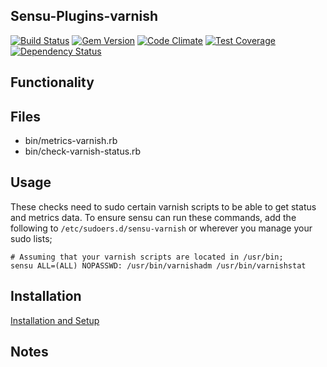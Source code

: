 ## Sensu-Plugins-varnish

[ ![Build Status](https://travis-ci.org/sensu-plugins/sensu-plugins-varnish.svg?branch=master)](https://travis-ci.org/sensu-plugins/sensu-plugins-varnish)
[![Gem Version](https://badge.fury.io/rb/sensu-plugins-varnish.svg)](http://badge.fury.io/rb/sensu-plugins-varnish)
[![Code Climate](https://codeclimate.com/github/sensu-plugins/sensu-plugins-varnish/badges/gpa.svg)](https://codeclimate.com/github/sensu-plugins/sensu-plugins-varnish)
[![Test Coverage](https://codeclimate.com/github/sensu-plugins/sensu-plugins-varnish/badges/coverage.svg)](https://codeclimate.com/github/sensu-plugins/sensu-plugins-varnish)
[![Dependency Status](https://gemnasium.com/sensu-plugins/sensu-plugins-varnish.svg)](https://gemnasium.com/sensu-plugins/sensu-plugins-varnish)

## Functionality

## Files
 * bin/metrics-varnish.rb
 * bin/check-varnish-status.rb

## Usage

These checks need to sudo certain varnish scripts to be able to get status and metrics data.
To ensure sensu can run these commands, add the following to `/etc/sudoers.d/sensu-varnish` or wherever you
manage your sudo lists;

```
# Assuming that your varnish scripts are located in /usr/bin;
sensu ALL=(ALL) NOPASSWD: /usr/bin/varnishadm /usr/bin/varnishstat
```


## Installation

[Installation and Setup](http://sensu-plugins.io/docs/installation_instructions.html)

## Notes

